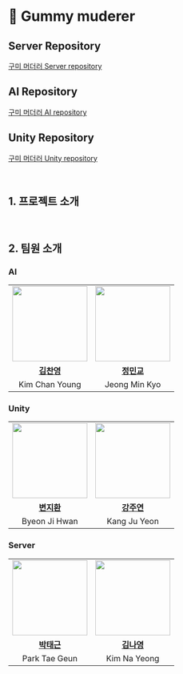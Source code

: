 # 🧸 Gummy muderer

## Server Repository
[구미 머더러 Server repository](https://github.com/gummy-murderer/server)


## AI Repository
[구미 머더러 AI repository](https://github.com/gummy-murderer/AI)

## Unity Repository
[구미 머더러 Unity repository](https://github.com/gummy-murderer/gummy-unity)

<br>

## 1. 프로젝트 소개
<br/>





## 2. 팀원 소개

### AI
<table>
  <tr>
    <td align="center"><a href="https://github.com/cykim1228"><img src="https://avatars.githubusercontent.com/cykim1228" width="150px;" alt="">
    <td align="center"><a href="https://github.com/MinkyoJeong1"><img src="https://avatars.githubusercontent.com/MinkyoJeong1" width="150px;" alt="">
    </td>
  </tr>
  <tr>
    <td align="center"><a href="https://github.com/cykim1228"><b>김찬영</b></td>
    <td align="center"><a href="https://github.com/MinkyoJeong1"><b>정민교</b></td>

  </tr>
 <tr>
    <td align="center">Kim Chan Young</td>
    <td align="center">Jeong Min Kyo</td>
  </tr>
</table>

### Unity
<table>
  <tr>
    <td align="center"><a href="https://github.com/jimandy00"><img src="https://avatars.githubusercontent.com/jimandy00" width="150px;" alt="">
    <td align="center"><a href="https://github.com/juyeon0514"><img src="https://avatars.githubusercontent.com/juyeon0514" width="150px;" alt="">
    </td>
  </tr>
  <tr>
    <td align="center"><a href="https://github.com/jimandy00"><b>변지환</b></td>
    <td align="center"><a href="https://github.com/juyeon0514"><b>강주연</b></td>

  </tr>
 <tr>
    <td align="center">Byeon Ji Hwan</td>
    <td align="center">Kang Ju Yeon</td>
  </tr>
</table>

### Server
<table>
  <tr>
    <td align="center"><a href="https://github.com/taegeun-park0525"><img src="https://avatars.githubusercontent.com/taegeun-park0525" width="150px;" alt="">
    <td align="center"><a href="https://github.com/kny3037"><img src="https://avatars.githubusercontent.com/kny3037" width="150px;" alt="">
    </td>
  </tr>
  <tr>
    <td align="center"><a href="https://github.com/taegeun-park0525"><b>박태근</b></td>
    <td align="center"><a href="https://github.com/kny3037"><b>김나영</b></td>
  </tr>
 <tr>
    <td align="center">Park Tae Geun</td>
   <td align="center">Kim Na Yeong</td>
  </tr>
</table>


